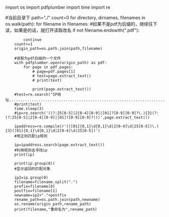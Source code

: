 import os
import pdfplumber
import time
import re

#当前目录下
path="./"
count=0
for directory, dirnames, filenames in os.walk(path):
    for filename in filenames:
        #如果不是pdf为后缀的，继续往下读，如果是的话，就打开读取改名
        if not  filename.endswith(".pdf"):
          
            continue
        count+=1
        origin_path=os.path.join(path,filename)

        #读取为pdf后缀的一个文件
        with pdfplumber.open(origin_path) as pdf:
            for page in pdf.pages:
                # page=pdf.pages[1]
                # text=page.extract_text()
                # print(text)

                print(page.extract_text())
        #test=re.search("IP地址..........................................................................",page.extract_text())
        #print(test)
        time.sleep(3)
        #ip=re.search('((?:25[0-5]|2[0-4][0-9]|[01]?[0-9][0-9]?\.){3}(?:(?:25[0-5]|2[0-4][0-9]|[01]?[0-9][0-9]?)))',page.extract_text())

        ipaddress=re.compile(r'(([01]{0,1}\d{0,1}\d|2[0-4]\d|25[0-5])\.){3}([01]{0,1}\d{0,1}\d|2[0-4]\d|25[0-5])')
        #用正则匹配ip规则

        ip=ipaddress.search(page.extract_text())
        #利用规则去寻找ip
        print(ip)

        print(ip.group(0))
        #显示返回的匹配对象

        ip2=ip.group(0)
        filename=filename.split(".")
        prefix=filename[0]
        postfix=filename[1]
        newname=ip2+"."+postfix
        rename_path=os.path.join(path,newname)
        os.rename(origin_path,rename_path)
        print(filename,"重命名为",rename_path)
